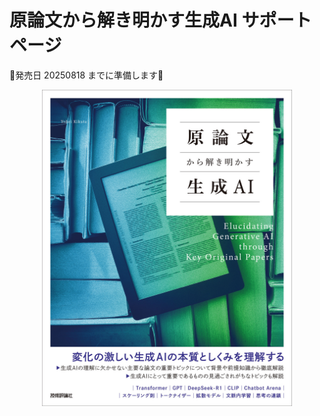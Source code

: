 # 原論文から解き明かす生成AI サポートページ

🚧発売日 20250818 までに準備します🚧

<p align="center">
  <img src="./figure/book-cover.jpg" alt="書籍表紙" width="400">
</p>
